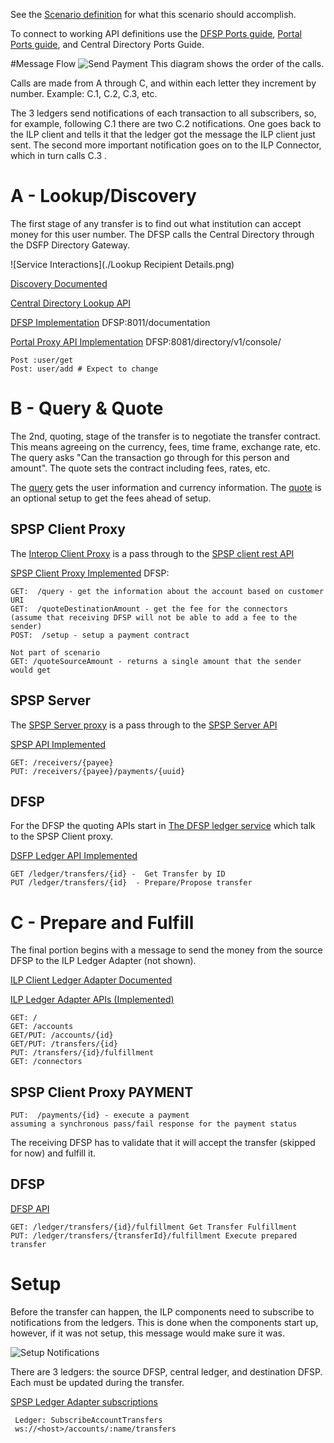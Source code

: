 See the [Scenario definition](https://github.com/LevelOneProject/Docs/wiki/L1P-Scenarios#send-money-to-anyone) for what this scenario should accomplish.

To connect to working API definitions use the [DFSP Ports guide](../../DFSP#default-ports), [Portal Ports guide](../Ports.md), and Central Directory Ports Guide.

#Message Flow
![Send Payment](./Send%20Payment%20Via%20SPSP.png)
This diagram shows the order of the calls. 

Calls are made from A through C, and within each letter they increment by number. Example: C.1, C.2, C.3, etc. 

The 3 ledgers send notifications of each transaction to all subscribers, so, for example, following C.1 there are two C.2 notifications. One goes back to the ILP client and tells it that the ledger got the message the ILP client just sent. The second more important notification goes on to the ILP Connector, which in turn calls C.3 .

# A - Lookup/Discovery
The first stage of any transfer is to find out what institution can accept money for this user number. The DFSP calls the Central Directory through the DSFP Directory Gateway.

![Service Interactions](./Lookup Recipient Details.png)

[Discovery Documented](https://github.com/LevelOneProject/Docs/blob/ccf08b20affc06bde8f587446fa0abf1975f3999/Discovery.md)

[Central Directory Lookup API](https://github.com/LevelOneProject/central-directory/blob/master/central-directory-documentation.md)

[DFSP Implementation](http://ec2-35-163-231-111.us-west-2.compute.amazonaws.com:8011/documentation) DFSP:8011/documentation

[Portal Proxy API Implementation](http://ec2-35-163-231-111.us-west-2.compute.amazonaws.com:8081/directory/v1/console/) DFSP:8081/directory/v1/console/

    Post :user/get
    Post: user/add # Expect to change

# B - Query & Quote
The 2nd, quoting, stage of the transfer is to negotiate the transfer contract. This means agreeing on the currency, fees, time frame, exchange rate, etc. The query asks "Can the transaction go through for this person and amount". The quote sets the contract including fees, rates, etc.

The [query](https://github.com/LevelOneProject/ilp-spsp-client-rest#get-v1query) gets the user information and currency information. The [quote](https://github.com/LevelOneProject/ilp-spsp-client-rest#get-v1quotesourceamount) is an optional setup to get the fees ahead of setup.

## SPSP Client Proxy
The [Interop Client Proxy](https://github.com/LevelOneProject/interop-spsp-clientproxy) is a pass through to the [SPSP client rest API](https://github.com/LevelOneProject/ilp-spsp-client-rest/blob/master/README.md)

[SPSP Client Proxy Implemented](http://ec2-35-163-231-111.us-west-2.compute.amazonaws.com:8081/spsp/client/v1/console/) DFSP:

    GET:  /query - get the information about the account based on customer URI
    GET:  /quoteDestinationAmount - get the fee for the connectors 
    (assume that receiving DFSP will not be able to add a fee to the sender) 
    POST:  /setup - setup a payment contract

    Not part of scenario
    GET: /quoteSourceAmount - returns a single amount that the sender would get 

## SPSP Server
The [SPSP Server proxy](https://github.com/LevelOneProject/interop-spsp-backend-services) is a pass through to the [SPSP Server API](https://github.com/LevelOneProject/ilp-spsp-server)

[SPSP API Implemented](http://ec2-35-163-231-111.us-west-2.compute.amazonaws.com:8081/spsp/backend/v1/console/)

    GET: /receivers/{payee}   
    PUT: /receivers/{payee}/payments/{uuid}   

## DFSP
For the DFSP the quoting APIs start in [The DFSP ledger service](./DFSP) which talk to the SPSP Client proxy.

[DSFP Ledger API Implemented](http://ec2-35-163-231-111.us-west-2.compute.amazonaws.com:8014/documentation#/) 

    GET /ledger/transfers/{id} -  Get Transfer by ID  
    PUT /ledger/transfers/{id}  - Prepare/Propose transfer 

# C - Prepare and Fulfill
The final portion begins with a message to send the money from the source DFSP to the ILP Ledger Adapter (not shown). 

[ILP Client Ledger Adapter Documented](./ILP/ledger-adapter.md)

[ILP Ledger Adapter APIs (Implemented)](http://ec2-35-163-231-111.us-west-2.compute.amazonaws.com:8081/ilp/ledger/v1/console/)

    GET: /   
    GET: /accounts   
    GET/PUT: /accounts/{id}   
    GET/PUT: /transfers/{id}   
    PUT: /transfers/{id}/fulfillment   
    GET: /connectors   

## SPSP Client Proxy PAYMENT
    PUT:  /payments/{id} - execute a payment 
    assuming a synchronous pass/fail response for the payment status

The receiving DFSP has to validate that it will accept the transfer (skipped for now) and fulfill it. 
## DFSP

[DFSP API](http://ec2-35-163-231-111.us-west-2.compute.amazonaws.com:8014/documentation#/)

    GET: /ledger/transfers/{id}/fulfillment Get Transfer Fulfillment   
    PUT: /ledger/transfers/{transferId}/fulfillment Execute prepared transfer


# Setup
Before the transfer can happen, the ILP components need to subscribe to notifications from the ledgers. This is done when the components start up, however, if it was not setup, this message would make sure it was. 

![Setup Notifications](./Setup%20Notifications.png)

There are 3 ledgers: the source DFSP, central ledger, and destination DFSP. Each must be updated during the transfer. 

[SPSP Ledger Adapter subscriptions](./ILP/ledger-adapter.md#subscribe-to-account-transfers)

     Ledger: SubscribeAccountTransfers  
     ws://<host>/accounts/:name/transfers  
